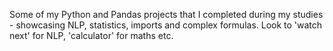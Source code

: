 Some of my Python and Pandas projects that I completed during my studies - showcasing NLP, statistics, imports and complex formulas. Look to 'watch next' for NLP, 'calculator' for maths etc. 
